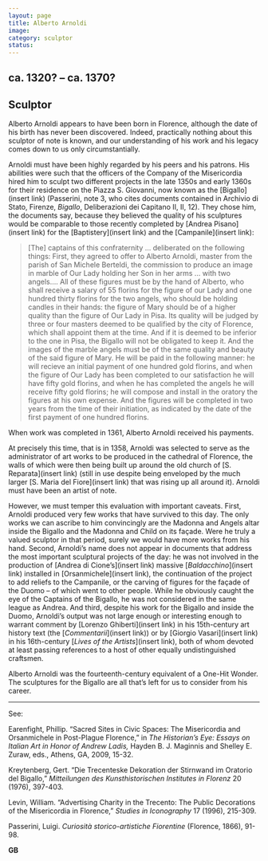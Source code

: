 ```yaml
---
layout: page
title: Alberto Arnoldi
image:
category: sculptor
status:
---
```


## ca. 1320? – ca. 1370?
## Sculptor

Alberto Arnoldi appears to have been born in Florence, although the date of his birth has never been discovered. Indeed, practically nothing about this sculptor of note is known, and our understanding of his work and his legacy comes down to us only circumstantially.

<!-- more -->

Arnoldi must have been highly regarded by his peers and his patrons. His abilities were such that the officers of the Company of the Misericordia hired him to sculpt two different projects in the late 1350s and early 1360s for their residence on the Piazza S. Giovanni, now known as the [Bigallo](insert link) (Passerini, note 3, who cites documents contained in Archivio di Stato, Firenze, *Bigallo*, Deliberazioni dei Capitano II, II, 12). They chose him, the documents say, because they believed the quality of his sculptures would be comparable to those recently completed by [Andrea Pisano](insert link) for the [Baptistery](insert link) and the [Campanile](insert link):

> [The] captains of this confraternity … deliberated on the following things: First, they agreed to offer to Alberto Arnoldi, master from the parish of San Michele Berteldi, the commission to produce an image in marble of Our Lady holding her Son in her arms … with two angels…. All of these figures must be by the hand of Alberto, who shall receive a salary of 55 florins for the figure of our Lady and one hundred thirty florins for the two angels, who should be holding candles in their hands: the figure of Mary should be of a higher quality than the figure of Our Lady in Pisa. Its quality will be judged by three or four masters deemed to be qualified by the city of Florence, which shall appoint them at the time. And if it is deemed to be inferior to the one in Pisa, the Bigallo will not be obligated to keep it. And the images of the marble angels must be of the same quality and beauty of the said figure of Mary. He will be paid in the following manner: he will recieve an initial payment of one hundred gold florins, and when the figure of Our Lady has been completed to our satisfaction he will have fifty gold florins, and when he has completed the angels he will receive fifty gold florins; he will compose and install in the oratory the figures at his own expense. And the figures will be completed in two years from the time of their initiation, as indicated by the date of the first payment of one hundred florins.

When work was completed in 1361, Alberto Arnoldi received his payments.

At precisely this time, that is in 1358, Arnoldi was selected to serve as the administrator of art works to be produced in the cathedral of Florence, the walls of which were then being built up around the old church of [S. Reparata](insert link) (still in use despite being enveloped by the much larger [S. Maria del Fiore](insert link) that was rising up all around it). Arnoldi must have been an artist of note.

However, we must temper this evaluation with important caveats. First, Arnoldi produced very few works that have survived to this day. The only works we can ascribe to him convincingly are the Madonna and Angels altar inside the Bigallo and the Madonna and Child on its façade. Were he truly a valued sculptor in that period, surely we would have more works from his hand. Second, Arnoldi’s name does not appear in documents that address the most important sculptural projects of the day: he was not involved in the production of [Andrea di Cione’s](insert link) massive [*Baldacchino*](insert link) installed in [Orsanmichele](insert link), the continuation of the project to add reliefs to the Campanile, or the carving of figures for the façade of the Duomo – of which went to other people. While he obviously caught the eye of the Captains of the Bigallo, he was not considered in the same league as Andrea. And third, despite his work for the Bigallo and inside the Duomo, Arnoldi’s output was not large enough or interesting enough to warrant comment by [Lorenzo Ghiberti](insert link) in his 15th-century art history text (the [*Commentarii*](insert link)) or by [Giorgio Vasari](insert link) in his 16th-century [*Lives of the Artists*](insert link), both of whom devoted at least passing references to a host of other equally undistinguished craftsmen.

Alberto Arnoldi was the fourteenth-century equivalent of a One-Hit Wonder. The sculptures for the Bigallo are all that’s left for us to consider from his career.

---
See:

Earenfight, Phillip. “Sacred Sites in Civic Spaces:  The Misericordia and Orsanmichele in Post-Plague Florence,” in *The Historian’s Eye:  Essays on Italian Art in Honor of Andrew Ladis,* Hayden B. J. Maginnis and Shelley E. Zuraw, eds., Athens, GA, 2009, 15-32.

Kreytenberg, Gert. “Die Trecenteske Dekoration der Stirnwand im Oratorio del Bigallo,” *Mitteilungen des Kunsthistorischen Institutes in Florenz* 20 (1976), 397-403.

Levin, William.  “Advertising Charity in the Trecento:  The Public Decorations of the Misericordia in Florence,” *Studies in Iconography* 17 (1996), 215-309.

Passerini, Luigi. *Curiosità storico-artistiche Fiorentine* (Florence, 1866), 91-98.

__GB__
